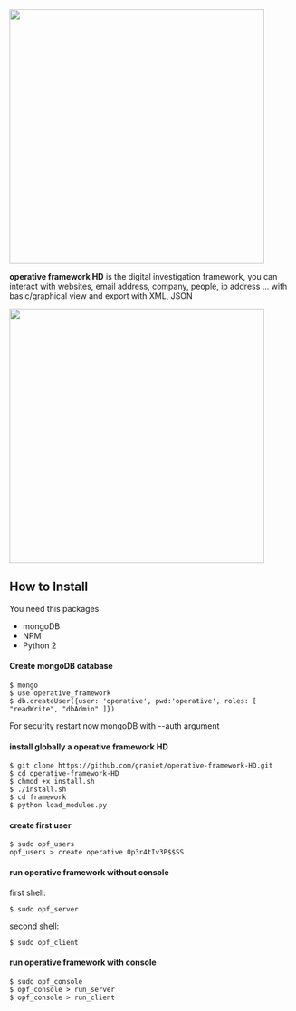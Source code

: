 <img src="https://image.ibb.co/fuPpQd/logo_operative.png" width="450">

**operative framework HD** is the digital investigation framework, you can interact with websites, email address, company, people, ip address ... with basic/graphical view and export with XML, JSON

<img src="https://preview.ibb.co/jA9iqJ/Capture_d_e_cran_2018_06_18_a_20_28_34.png" width="450">

## How to Install

You need this packages
+ mongoDB
+ NPM
+ Python 2

#### Create mongoDB database 
```
$ mongo
$ use operative_framework
$ db.createUser({user: 'operative', pwd:'operative', roles: [ "readWrite", "dbAdmin" ]})
```
For security restart now mongoDB with --auth argument

#### install globally a operative framework HD
```
$ git clone https://github.com/graniet/operative-framework-HD.git
$ cd operative-framework-HD
$ chmod +x install.sh
$ ./install.sh
$ cd framework
$ python load_modules.py 
```

#### create first user
```
$ sudo opf_users
opf_users > create operative Op3r4tIv3P$$SS
```

#### run operative framework without console
first shell:
```
$ sudo opf_server
```
second shell:
```
$ sudo opf_client
```

#### run operative framework with console
```
$ sudo opf_console
$ opf_console > run_server
$ opf_console > run_client
```
